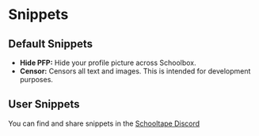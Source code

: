 # Snippets

## Default Snippets

- **Hide PFP:** Hide your profile picture across Schoolbox.
- **Censor:** Censors all text and images. This is intended for development purposes.

## User Snippets

You can find and share snippets in the [Schooltape Discord](https://discord.gg/rZxtGJ98BE)
